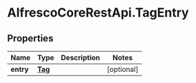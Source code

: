 # AlfrescoCoreRestApi.TagEntry

## Properties
Name | Type | Description | Notes
------------ | ------------- | ------------- | -------------
**entry** | [**Tag**](Tag.md) |  | [optional] 


